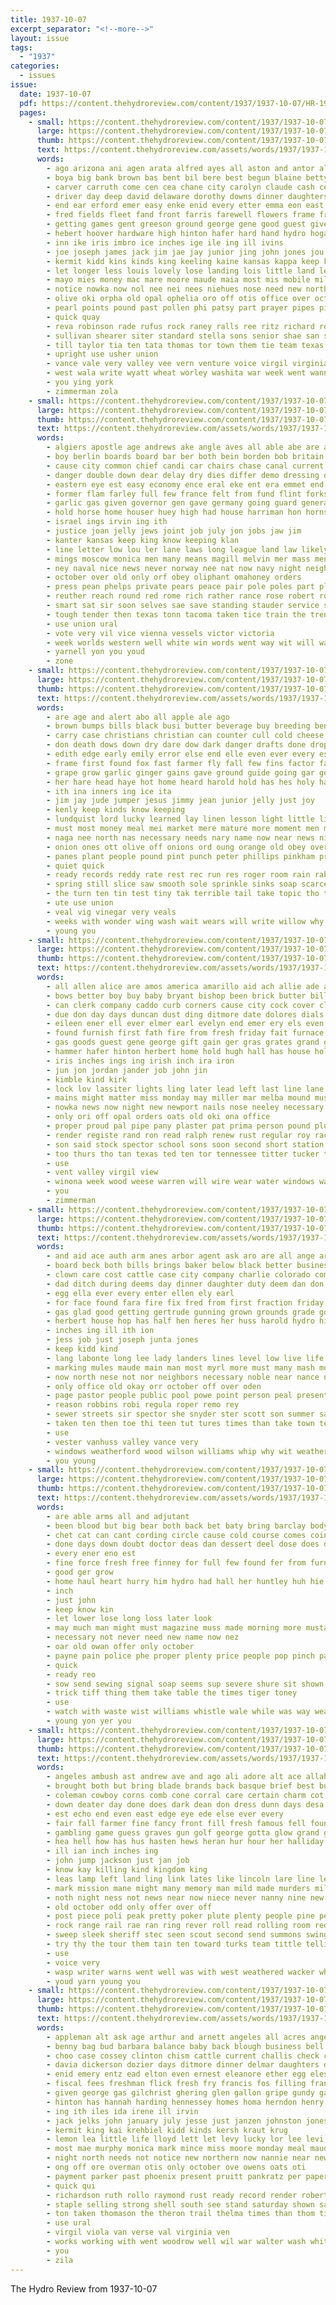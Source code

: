 ```yaml
---
title: 1937-10-07
excerpt_separator: "<!--more-->"
layout: issue
tags:
  - "1937"
categories:
  - issues
issue:
  date: 1937-10-07
  pdf: https://content.thehydroreview.com/content/1937/1937-10-07/HR-1937-10-07.pdf
  pages:
    - small: https://content.thehydroreview.com/content/1937/1937-10-07/small/HR-1937-10-07-01.jpg
      large: https://content.thehydroreview.com/content/1937/1937-10-07/large/HR-1937-10-07-01.jpg
      thumb: https://content.thehydroreview.com/content/1937/1937-10-07/thumbnails/HR-1937-10-07-01.jpg
      text: https://content.thehydroreview.com/assets/words/1937/1937-10-07/HR-1937-10-07-01.txt
      words:
        - ago arizona ani agen arata alfred ayes all aston and antor alois area ane are agent agro alta acord arbes andrew ana adan ari angeles avants adkins arm arkansas avant acorda aid albert alva amos
        - boya big bank brown bas bent bil bere best begun blaine betty burn bessey bethany bel barber binger bee baie bridle benny bake but blue bare bly body brother blonde buchanan bar bill brick barrows been boys better back billie bryan braly brought brothers bate block babe bell bob beasley britton buck browne born both barrow bonte business bride blum boucher burns bassler bible beat bet bile
        - carver carruth come cen cea chane city carolyn claude cash cedar colo canyon course con cali comes charles card cast cope cotton can chack county chronic company ceci clarence cach child colt col carmi cole cradle church clair cai cee churches custer cling canning cone che coe chloe class certain came clara carl cord cream car clay college care cecil coll capes cake clifford coy colorado christ chen carman
        - driver day deep david delaware dorothy downs dinner daughters dame death dent drag days ditmore double date dusel dairy doffing delma delia darko dumas during down daughter doctor doc dies del dick ditch director divinity delano daily
        - end ear erford emer easy enke enid every etter emma eon east elton even evangelist eugene erick evelyn eis ever elk else earl ene elmer ege eres ethel ean els edmond eleanore
        - fred fields fleet fand front farris farewell flowers frame fran fee fees ferns fing foss faye forner fant fiscal first frank for farm friends folks free feathers fall fair frederick fus fairly from floyd friday fire former fam frost flock french fuel flay fie few
        - getting games gent greeson ground george gene good guest given gregg general gold gains grover gres gift griffin grand gripe gas glen gin gave graham glad gone gress
        - hebert hoover hardware high hinton hafer hard hand hydro hogan henkes herbert hing hens health harry hold has how held hom hall hon hey homer hie henke homan hamilton half had heng hundred hove husband head hea heineman him heidebrecht hopewell hope hua hak hidden hee home homes heen hut honor her hurt har horace
        - inn ike iris imbro ice inches ige ile ing ill ivins
        - joe joseph james jack jim jae jay junior jing john jones jou johnny johnson jan
        - kermit kidd kins kinds king keeling kaine kansas kappa keep kay kin kenneth kirkpatrick
        - let longer less louis lovely lose landing lois little land lence len look low live leone last left lassiter leis lara lee los life living ler leta law lawn like lucile large las loose line leonard lorene lodge lette
        - mayo mies money mac mare moore maude maia most mis mobile milton many moos morn must mee master man messimer melba might mcanally mile monday maye mains mills marland mae monde made miles minister miss mat mise maynard mark members maryland matter miller mccullock mia mica morning mer mexico mon more maxine mogen mate may march mike much mill marshall marriage mary
        - notice nowka now nol nee nei nees niehues nose need new north near noe noel name neighbors nine not nims neta night nore norman newton nina names news nellie ner
        - olive oki orpha old opal ophelia oro off otis office over october ocean olevia ose ones oden oxford only
        - pearl points pound past pollen phi patsy part prayer pipes piper pacak peterson pane piece pring price pray phyllis per putnam picking pauline pesce present pay pat place poly ply prothe pin pounds pastor poage public persons phelps people proud pet phipps phe paes pees president potts pea paul poor pai pro
        - quick quay
        - reva robinson rade rufus rock raney ralls ree ritz richard rob rou ren run raymond room rie rey ralph reynolds roll robert record rickard rate royal res rea ray rex ruhl ranks reece reven rust roberta rocker ranch russell rear rainbow rin rather rest rowan read
        - sullivan shearer siter standard stella sons senior shae san sis springfield shawnee saw store service sera stoves sima smith sea sutton starring shows saiki such sake staie skull school son seat soon sun soi sophia stiff strong stock spor sar saturday sho simmons she seem sunday spear super sit shower savior second spies seen seats student sal short said south song scott stadt side shoulder snyder surgeon show southern sie stange sway see start state states set shown
        - till taylor tia ten tata thomas tor town them tie team texas tate tippy ton tone tedrow ting thrasher trail tow tickel tucker than tera talkington takes take thie turns then the theron temple toward tha
        - upright use usher union
        - vance vale very valley vee vern venture voice virgil virginia
        - west wala write wyatt wheat worley washita war week went wann while wilmington western williams will wane wild welcome walt waller won wide way white word wack wilma was washington wayne work well want whitney wait weatherford with wife
        - you ying york
        - zimmerman zola
    - small: https://content.thehydroreview.com/content/1937/1937-10-07/small/HR-1937-10-07-02.jpg
      large: https://content.thehydroreview.com/content/1937/1937-10-07/large/HR-1937-10-07-02.jpg
      thumb: https://content.thehydroreview.com/content/1937/1937-10-07/thumbnails/HR-1937-10-07-02.jpg
      text: https://content.thehydroreview.com/assets/words/1937/1937-10-07/HR-1937-10-07-02.txt
      words:
        - algiers apostle age andrews ake angle aves all able abe are austria adolf army american ama art and ask america ago
        - boy berlin boards board bar ber both bein borden bob britain beer bore bonneville bridge brink bartee battle banner best big brought bombard bishop bourbon boast boring baltic boise back born balance been bores blacks butts bills but bile business black brother bureau
        - cause city common chief candi car chairs chase canal current courts counsel cover can class cam chrysler casper cummings company cobb corpora call court charter came case canton card china care con change cube coast charles character champion cheers course come colony close chill
        - danger double down dear delay dry dies differ demo dressing duce dowell dams days dam divine director date does dents deal due der day dave drape death dance dul drift
        - eastern eye est easy economy ence eral eke ent era emmet end elks eugene else every east ever
        - former flam farley full few france felt from fund flint forks first finger fall freedom fairly found fore fisherman fee far fuehrer front free ford frank face fort for fight
        - garlic gas given governor gen gave germany going guard general grand grenville group garb gov gary german grant gone good grade gentleman govern gover
        - hold horse home houser huey high had house harriman hon horns hill has hop hand hardy holes hair hydro hur her hands human hamber hun hang hugo heit holding homer honesty honor hearing him heard harry huge hea how holiday
        - israel ings irvin ing ith
        - justice joan jelly jews joint job july jon jobs jaw jim
        - kanter kansas keep king know keeping klan
        - line letter low lou ler lane laws long league land law likely look leaders like labor laun left lady lewis living little leader last level life let love lough lat lines loren lawyer lester lose late lately learned lin lot lake large light lage
        - mings moscow monica men many means magill melvin mer mass mention mecklenburg much martin million marseilles more munich mil madden may merchant mean made mighty musso mander miser minister mus mong mess med method moral mercury mor minzer matter man most main mich morrison might must
        - ney naval nice news never norway nee nat now navy night neighbor ness novak names new nore nations not nazareth nally near
        - october over old only orf obey oliphant omahoney orders
        - press pean phelps private pears peace pair pole poles part plants proud present park pro partner people peck points port perfect pax pleasant paul pay promise post policy poor powers paris push point painting prong province pany president peasant plan power pleasure public pure pam planes
        - reuther reach round red rome rich rather rance rose robert roose running read riding russian rector reasons richard rule real rah richter revie ready river russi rison rode ryan record rec roosevelt rigby ruhr ran russell
        - smart sat sir soon selves sae save standing stauder service such special session say stand set spring stretch stanley sin super sion schutz stay sands sea seven see seems school sky seavey syrus said street state shall sch show shown strength sumners sam slain still senator subject sham stops slice strong study southern start send secret shook strike senior stern son seen states
        - tough tender then texas tonn tacoma taken tice train the trend too tha thing than try thomas times terrible ted ten toll tax take them ture tee treat trip trees tine tain talk thou
        - use union ural
        - vote very vil vice vienna vessels victor victoria
        - week worlds western well white win words went way wit will was wife welcome want waters warns willing whims war washburn wise william weeks write wilson why while world with warning works
        - yarnell yon you youd
        - zone
    - small: https://content.thehydroreview.com/content/1937/1937-10-07/small/HR-1937-10-07-03.jpg
      large: https://content.thehydroreview.com/content/1937/1937-10-07/large/HR-1937-10-07-03.jpg
      thumb: https://content.thehydroreview.com/content/1937/1937-10-07/thumbnails/HR-1937-10-07-03.jpg
      text: https://content.thehydroreview.com/assets/words/1937/1937-10-07/HR-1937-10-07-03.txt
      words:
        - are age and alert abo all apple ale ago
        - brown bumps bills black busi butter beverage buy breeding ben begin bliss bitter bow business body back bens bands big best but bread bible bigger bomber beat bell bottle better burgess band brush bill bud been bridge began boy bird barber break born bolts breath bake bring boys brought
        - carry case christians christian can counter cull cold cheese casement chill cover cabbage come chick chop captain clove cine cress chris center christ call cant course change cottage came comes close cheap cousin college cook cattle conte church
        - don death dows down dry dare dow dark danger drafts done drop david day during doctor double divin daily dressing doubt drag deal does dust days
        - edith edge early emily error else end elle even ever every essen est excellent egg
        - frame first found fox fast farmer fly fall few fins factor fare ferry from fruit forest forward fresh flock for fer faith friends fire full far flight fust folk farm face fore
        - grape grow garlic ginger gains gave ground guide going gar good ghost golden grave green goodrich ger grade gas gaya gin grad gable glider glass
        - her hare head haye hot home heard harold hold has hes holy hand how haste hams hus held hed han had hydro honor hour him half habit husband house
        - ith ina inners ing ice ita
        - jim jay jude jumper jesus jimmy jean junior jelly just joy
        - kenly keep kinds know keeping
        - lundquist lord lucky learned lay linen lesson light little liv layer leak les like lamp love last less living live lemon let life large low likely look longer liberal lydia lad
        - must most money meal mei market mere mature more moment men much mold mohler mer manners mood maine means mar mix matter mine maple mash min man mon maybe meals marks might moody many males miss mercy made may milk meadows
        - naga nee north nas necessary needs nary name now near news night never note not new
        - onion ones ott olive off onions ord oung orange old obey over only oven october
        - panes plant people pound pint punch peter phillips pinkham pree plate part proven proper peeling person per pour pink prayer purse pack pounds pro plenty pepper process pilot parsley power pass platter place poor
        - quiet quick
        - ready records reddy rate rest rec run res roger room rain rabbit romaine ried radcliffe running
        - spring still slice saw smooth sole sprinkle sinks soap scarce study sauce sunday ser stretch salt said sat six soon stranger start smiling small story styne seem set speak suen sabbath simple say sammy sugar short son struck strong shank stands see snow service salad space seen stay saving sane supply swims smile swing sinnott stand sim season sea sin shake speed stave soy sit schools save sale
        - the turn ten tin test tiny tak terrible tail take topic tho tell tips tea too trinity treat than tone telling taste tender tie thornton toward try times tinto ton thy them taken throw then
        - ute use union
        - veal vig vinegar very veals
        - weeks with wonder wing wash wait wears will write willow why works window warm walks want water was way winter whitman while warren warns windows western wat wile white weather wood work well week woods world win wine wings words word war wife
        - young you
    - small: https://content.thehydroreview.com/content/1937/1937-10-07/small/HR-1937-10-07-04.jpg
      large: https://content.thehydroreview.com/content/1937/1937-10-07/large/HR-1937-10-07-04.jpg
      thumb: https://content.thehydroreview.com/content/1937/1937-10-07/thumbnails/HR-1937-10-07-04.jpg
      text: https://content.thehydroreview.com/assets/words/1937/1937-10-07/HR-1937-10-07-04.txt
      words:
        - all allen alice are amos america amarillo aid ach allie ade able ani and
        - bows better boy buy baby bryant bishop been brick butter bill back barley bills bank bird blum bond but business burg breach bartgis
        - can clerk company caddo curb corners cause city cock cover clarence car cartwright carol carver cording comfort cox coffee case con crock coker course county cook coleman cor chism cantrell chet comes corn
        - due don day days duncan dust ding ditmore date dolores dials done david danger dinner daughter drain
        - eileen ener ell ever elmer earl evelyn end emer ery els even east
        - found furnish first fath fire from fresh friday fait furnace few faithful frank fires fair foot fitter for floor fitting far fast fest fee firm frankie folks
        - gas goods guest gene george gift gain ger gras grates grand good griffin
        - hammer hafer hinton herbert home hold hugh hall has house holder herman homer hal how herndon her harr hydro health hanger him ham hamburger hot harris hai harry heidebrecht
        - iris inches ings ing irish inch ira iron
        - jun jon jordan jander job john jin
        - kimble kind kirk
        - lock lov lassiter lights ling later lead left last line lane leaks leta lien lines leonard lay low let lynn less list leighton lowing
        - mains might matter miss monday may miller mar melba mound must marguerite mcavoy mickey more modi man murphy market meter money mil members made mille mercury
        - nowka news now night new newport nails nose neeley necessary not near ned november
        - only ori off opal orders oats old oki ona office
        - proper proud pal pipe pany plaster pat prima person pound plumber potter post pierce price persons public piece per present pie payne pro point payment press pete perry prosper perfect private pack part place pass pipes
        - render registe rand ron read ralph renew rust regular roy rachel ranges ready richardson rin roh roland rush ray
        - son said stock spector school sons soon second short station summer standard stove sum slow spring sumer seas sparks subject state severe smit steady suit smith stunz service size such save supply space seiberling small special sunday seals see shall stoves scott
        - too thurs tho tan texas ted ten tor tennessee titter tucker test threat tippy tal the than tess takes tin temple tes trom thon tear town
        - use
        - vent valley virgil view
        - winona week wood weese warren will wire wear water windows warde worley with work walls want willard warm wade wheat
        - you
        - zimmerman
    - small: https://content.thehydroreview.com/content/1937/1937-10-07/small/HR-1937-10-07-05.jpg
      large: https://content.thehydroreview.com/content/1937/1937-10-07/large/HR-1937-10-07-05.jpg
      thumb: https://content.thehydroreview.com/content/1937/1937-10-07/thumbnails/HR-1937-10-07-05.jpg
      text: https://content.thehydroreview.com/assets/words/1937/1937-10-07/HR-1937-10-07-05.txt
      words:
        - and aid ace auth arm anes arbor agent ask aro are all ange arizona austin
        - board beck both bills brings baker below black better business bly buy best ben bring bert been balance but billy
        - clown care cost cattle case city company charlie colorado come clerk church car crane coe cin crissman colony contractor came cor current cold clarence cage cause cream cases
        - dad ditch during deems day dinner daughter duty deem dan don done daughters
        - egg ella ever every enter ellen ely earl
        - for face found fara fire fix fred from first fraction friday fair flock failing frank fail friends fam finger folks fore forget firm frie fly fitter force fees flow ford fireman front farm
        - gas glad good getting gertrude gunning grown grounds grade gool grain
        - herbert house hop has half hen heres her huss harold hydro him howe herbe had hazard hour home hall health hool
        - inches ing ill ith ion
        - jess job just joseph junta jones
        - keep kidd kind
        - lang labonte long lee lady landers lines level low live life lewis less lower lay like let
        - marking mules maude main man most myrl more must many mash monday mesa mary mclemore may miller monda made mains mans method miles morning men
        - now north nese not nor neighbors necessary noble near nance noel noon never night
        - only office old okay orr october off over oden
        - page pastor people public pool powe point person peal present parent park pitzer patterson part private perfect pay prier per proper points pride price pigg paul pleasure pleasant place pro pond passage
        - reason robbins robi regula roper remo rey
        - sewer streets sir spector she snyder ster scott son summer sar sad sunday stange spell sharry saturday standard such shield sur sit strong station seed say sylvester said shall service saw still state speedy sell save school sale
        - taken ten then toe thi teen tut tures times than take town test tam tressie try tucker them tim till trial thirsk the
        - use
        - vester vanhuss valley vance very
        - windows weatherford wood wilson williams whip why wit weather wil water was well way wish will work wilma wan wildman wyatt wave with ware while want win walls werk
        - you young
    - small: https://content.thehydroreview.com/content/1937/1937-10-07/small/HR-1937-10-07-06.jpg
      large: https://content.thehydroreview.com/content/1937/1937-10-07/large/HR-1937-10-07-06.jpg
      thumb: https://content.thehydroreview.com/content/1937/1937-10-07/thumbnails/HR-1937-10-07-06.jpg
      text: https://content.thehydroreview.com/assets/words/1937/1937-10-07/HR-1937-10-07-06.txt
      words:
        - are able arms all and adjutant
        - been blood but big bear both back bet baty bring barclay body
        - chet cat can cant cording circle cause cold course comes coins come chaplin
        - done days down doubt doctor deas dan dessert deel dose does doing
        - every ener eno est
        - fine force fresh free finney for full few found fer from furnace fame first
        - good ger grow
        - home haul heart hurry him hydro had hall her huntley huh hie
        - inch
        - just john
        - keep know kin
        - let lower lose long loss later look
        - may much man might must magazine muss made morning more mustache money mescal
        - necessary not never need new name now nez
        - oar old owan offer only october
        - payne pain police phe proper plenty price people pop pinch pat
        - quick
        - ready reo
        - sow send sewing signal soap seems sup severe shure sit shown sus second stamps set said sinha see service station such she
        - trick tiff thing them take table the times tiger toney
        - use
        - watch with waste wist williams whistle wale while was way weather wallet wan well will wen
        - young yon yer you
    - small: https://content.thehydroreview.com/content/1937/1937-10-07/small/HR-1937-10-07-07.jpg
      large: https://content.thehydroreview.com/content/1937/1937-10-07/large/HR-1937-10-07-07.jpg
      thumb: https://content.thehydroreview.com/content/1937/1937-10-07/thumbnails/HR-1937-10-07-07.jpg
      text: https://content.thehydroreview.com/assets/words/1937/1937-10-07/HR-1937-10-07-07.txt
      words:
        - angeles ambush ast andrew ave and ago ali adore alt ace allah ard ask abraham amer alan anda are all american
        - brought both but bring blade brands back basque brief best butte been beard bag beaver busi bai brand boy below billy base beavers big barn boss blank bender blue bere buy boot boots ball bell
        - coleman cowboy corns comb cone corral care certain charm cot cool cattle contin callahan cald corner clever cutting course crick coma cutter court come chap circle courage close car curly came cara cant
        - down deater day done does dark dean don dress dunn days desa dam due dusty dry double dom dams dear dust
        - est echo end even east edge eye ede else ever every
        - fair fall farmer fine fancy front fill fresh famous fell found free flood force few first floor finely funny for falls friend flow fellows fed from fight face favor friendly friends far
        - gambling game guess graves gun golf george gotta glow grand general group going getting gray gaunt grant gallery good gas grass gather
        - hea hell how has hus hasten hews heran hur hour her halliday hydro hero hard hands heard high hes hill horse hand him hed had half home hills house
        - ill ian inch inches ing
        - john jump jackson just jan job
        - know kay killing kind kingdom king
        - leas lamp left land ling link lates like lincoln lare line less los lad last low lot lady long latter louis look later live learn law let lah love lemay little
        - mark mission mane might many memory man mild made murders miles mine men mustache mar maverick main more may moun model must much mis marian mays most money morning mil mile moment mean merchant magazine mans mesa matter mia
        - noth night ness not news near now niece never nanny nine new nor ned needs
        - old october odd only offer over off
        - post piece poli peak pretty poker plute plenty people pine pete peaks patience pinto pitcher plain price place plump pall pat pas prairie
        - rock range rail rae ran ring rever roll read rolling room red ret run record river ria round romance rade radio ranges
        - sweep sleek sheriff stec seen scout second send summons swing salesman sewing stove supply sat skill sleep story slim sie sun station service see sorrel said swift sue speech still sales scale shadow she strong sears springs son say step simple stam sincere stock speak short sin set such song small size sar safer shack start sor sons shoulder side smart sheer steve sam stand solon stick straight struck strange
        - try thy the tour them tain ten toward turks team tittle telling tant too turk turn tia trim then ton trail tock truly thing toe toa tree times tha talk turko tale taken take than tall tail
        - use
        - voice very
        - wasp writer warns went well was with west weathered wacker while water wheeler wear wide wonder wire wind wools win want world wild wisely will wal work western worth wolf winter war way
        - youd yarn young you
    - small: https://content.thehydroreview.com/content/1937/1937-10-07/small/HR-1937-10-07-08.jpg
      large: https://content.thehydroreview.com/content/1937/1937-10-07/large/HR-1937-10-07-08.jpg
      thumb: https://content.thehydroreview.com/content/1937/1937-10-07/thumbnails/HR-1937-10-07-08.jpg
      text: https://content.thehydroreview.com/assets/words/1937/1937-10-07/HR-1937-10-07-08.txt
      words:
        - appleman alt ask age arthur and arnett angeles all acres anger almon agar are alfalfa alm ast arletta arr ally american ason
        - benny bag bud barbara balance baby back blough business bell buy boy book birth board beans binger big bik banks blum binder bel bryan better bear brother bill born but blonde been brothers bros barnes bob best brands
        - choo case cossey clinton chism cattle current challis check caddo city carl charles coats can cost curtin clerk county crosswhite cabbage cad cole came canto chloe con cea class car creek cruzan coffey collins chock college child clair cox comer company corn clarence cheap
        - davia dickerson dozier days ditmore dinner delmar daughters dad done downs daughter david down davis dairy day den dae
        - enid emery entz ead elton even ernest eleanore ether egg eles earl evelyn eady every elmer end
        - fiscal fees freshman flick fresh fry francis fos filling frank fleming fall from farm fergus fine friday flakes friend few fair foot fond farms fred finan finger for free fait fay
        - given george gas gilchrist ghering glen gallon gripe gundy gales guest gregg good grant guy garvey
        - hinton has hannah harding hennessey homes homa herndon henry harvey house harl hydro her hardee holler hook had helmuth heisel harry high hin hose held home hatfield herma
        - ing ith iles ida irene ill irvin
        - jack jelks john january july jesse just janzen johnston jones jaques johnny jonathan joan johnnie jennie june jersey jess james
        - kermit king kai krehbiel kidd kinds kersh kraut krug
        - lemon lea little life lloyd lett let levy lucky lor lee levi lasley los lynne less lant last lit land lose large laundry lair lone luther lansdowne loud long litle line lei
        - most mae murphy monica mark mince miss moore monday meal maude many mildred mom man molt members martin mac margery mapel monda mallet mix miller mckee may melvin mile money more men murray merry mill maynard mee
        - night north needs not notice new northern now nannie near news nowka nea
        - ong off ore overman otis only october ove owens oats oti
        - payment parker past phoenix present pruitt pankratz per paper power phe pest pel paul pick plane pies pound pay plan pent pee pitzer prime proud pounds
        - quick qui
        - richardson ruth rollo raymond rust ready record render robertson rent red ritz riley real radio reva rhee reece russell ray riggs roy
        - staple selling strong shell south see stand saturday shown save soap spies schmidt song silk seed she sons sack supper saving slate september sith sparks sun sunday state sale switch said schroder sugar sutton star schantz school standard senay service som slee store saw styles son sell sand station susan
        - ton taken thomason the theron trail thelma times than thom tickel tone triplett them trayer thomas taylor tan treas thie tony tela thiessen
        - use ural
        - virgil viola van verse val virginia ven
        - works working with went woodrow well wil war walter wash whitney wee way winter worth wheel weatherford wheat wann wife will work was william week weathers west water
        - you
        - zila
---
```


The Hydro Review from 1937-10-07

<!--more-->

